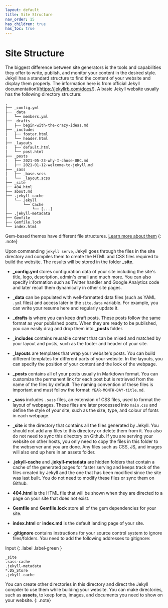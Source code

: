 ```yaml
---
layout: default
title: Site Structure
nav_order: 15
has_children: true
has_toc: true
---
```


# Site Structure

The biggest difference between site generators is the tools and capabilities they offer to write, publish, and monitor your content in the desired style. Jekyll has a standard structure to find the content of your website and display them properly. The information here is from official Jekyll documentation](https://jekyllrb.com/docs/). A basic Jekyll website usually has the following directory structure:

```
.
├── _config.yml
├── _data
│   └── members.yml
├── _drafts
│   ├── begin-with-the-crazy-ideas.md
├── _includes
|   ├── footer.html
|   └── header.html
├── _layouts
|   ├── default.html
|   └── post.html
├── _posts
|   ├── 2021-05-23-why-I-chose-UBC.md
|   ├── 2021-01-12-welcome-to-jekyll.md
├── _sass
|   ├── _base.scss
|   └── _layout.scss
├── _site
├── 404.html
├── about.md
├── .jekyll-cache
│   └── Jekyll
│       └── Cache
│           └── [...]
├── .jekyll-metadata
├── Gemfile
├── Gemfile.lock
└── index.html
```

Gem-based themes have different file structures. [Learn more about them](https://jekyllrb.com/docs/themes/#understanding-gem-based-themes)
{: .note}

Upon commanding `jekyll serve`, Jekyll goes through the files in the site directory and compiles them to create the HTML and CSS files required to build the website. The results will be stored in the folder **_site**. 

- **_config.yml** stores configuration data of your site including the site's title, logo, description, admin's email and much more. You can also specify information such as Twitter handler and Google Analytics code and later recall them dynamically in other site pages.

- **_data** can be populated with well-formatted data files (such as YAML `.yml` files) and access later in the `site.data` variable. For example, you can write your resume here and regularly update it.

- **_drafts** is where you can keep draft posts. These posts follow the same format as your published posts. When they are ready to be published, you can easily drag and drop them into **_posts** folder.

- **_includes** contains reusable content that can be mixed and matched by your layout and posts, such as the footer and header of your site.

- **_layouts** are templates that wrap your website's posts. You can build different templates for different parts of your website. In the layouts, you can specify the position of your content and the look of the webpage.

- **_posts** contains all of your posts usually in Markdown format. You can customize the permanent link for each post but is retrieved from the name of the files by default. The naming convention of these files is important and must follow the format: `YEAR-MONTH-DAY-title.md`.

- **_sass** includes `.sass` files, an extension of CSS files, used to format the layout of webpages. These files are later processed into `main.css` and define the style of your site, such as the size, type, and colour of fonts in each webpage.

- **_site** is the directory that contains all the files generated by Jekyll. You should not add any files to this directory or delete them from it. You also do not need to sync this directory on Github. If you are serving your website on other hosts, you only need to copy the files in this folder to the webserver and you are done. Any files such as CSS, JS, and images will also end up here in an assets folder.

- **.jekyll-cache** and **.jekyll-metadata** are hidden folders that contain a cache of the generated pages for faster serving and keeps track of the files created by Jekyll and the one that has been modified since the site was last built. You do not need to modify these files or sync them on Github.

- **404.html** is the HTML file that will be shown when they are directed to a page on your site that does not exist. 

- **Gemfile** and **Gemfile.lock** store all of the gem dependencies for your site.

- **index.html** or **index.md** is the default landing page of your site.

- **.gitignore** contains instructions for your source control system to ignore files/folders. You need to add the following addresses to gitignore:


Input
{: .label .label-green }
```
_site
.sass-cache
.jekyll-metadata
*.DS_Store
.jekyll-cache

```

You can create other directories in this directory and direct the Jekyll compiler to use them while building your website. You can make directories, such as **assets**, to keep fonts, images, and documents you need to show on your website.
{: .note}
